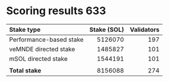 # Scoring results 633

| Stake type              | Stake (SOL)    | Validators     |
|:------------------------|---------------:|---------------:|
| Performance-based stake | 5126070        | 197            |
| veMNDE directed stake   | 1485827        | 101            |
| mSOL directed stake     | 1544191        | 101            |
|                         |                |                |
| **Total stake**         | 8156088        | 274            |